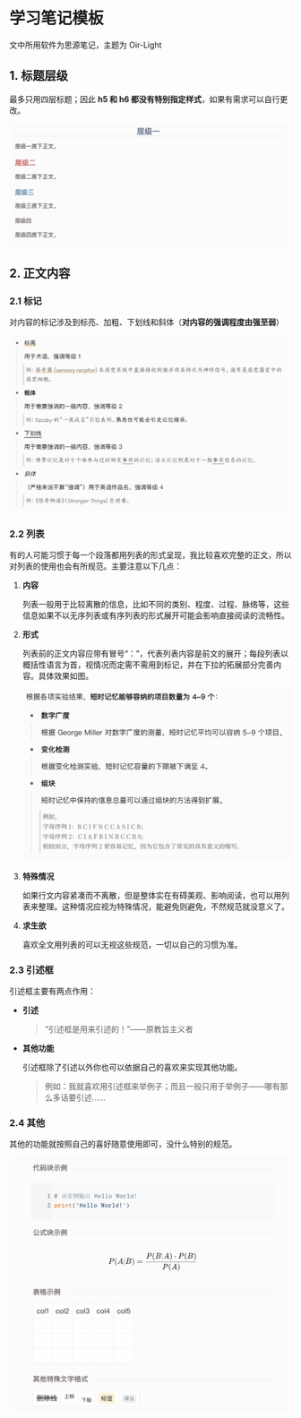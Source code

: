# 学习笔记模板

文中所用软件为思源笔记，主题为 Oir-Light

## 1. 标题层级

最多只用四层标题；因此 **h5 和 h6 都没有特别指定样式**，如果有需求可以自行更改。

<img src="image/层级展示.png" width="500px" title=标题层级展示 />

## 2. 正文内容

### 2.1 标记

对内容的标记涉及到标亮、加粗、下划线和斜体（**对内容的强调程度由强至弱**）

<img src="image/文字标记举例.png" width="500px" title=文字标记举例 />

### 2.2 列表

有的人可能习惯于每一个段落都用列表的形式呈现，我比较喜欢完整的正文，所以对列表的使用也会有所规范。主要注意以下几点：

1. **内容**

    列表一般用于比较离散的信息，比如不同的类别、程度、过程、脉络等，这些信息如果不以无序列表或有序列表的形式展开可能会影响直接阅读的流畅性。
    
2. **形式**

    列表前的正文内容应带有冒号“：”，代表列表内容是前文的展开；每段列表以概括性语言为首，视情况而定需不需用到标记，并在下拉的拓展部分完善内容。具体效果如图。
    
    <img src="image/列表使用举例.png" width="500px" title=列表使用举例 />
    
3. **特殊情况**

    如果行文内容紧凑而不离散，但是整体实在有碍美观、影响阅读，也可以用列表来整理。这种情况应视为特殊情况，能避免则避免，不然规范就没意义了。
    
4. **求生欲**

    喜欢全文用列表的可以无视这些规范，一切以自己的习惯为准。

### 2.3 引述框

引述框主要有两点作用：

* **引述**

  > “引述框是用来引述的！”——原教旨主义者
  >
* **其他功能**

  引述框除了引述以外你也可以依据自己的喜欢来实现其他功能。

  > 例如：我就喜欢用引述框来举例子；而且一般只用于举例子——哪有那么多话要引述……

### 2.4 其他

其他的功能就按照自己的喜好随意使用即可，没什么特别的规范。

<img src="image/其他格式.png" width="500px" title=其他格式 />

